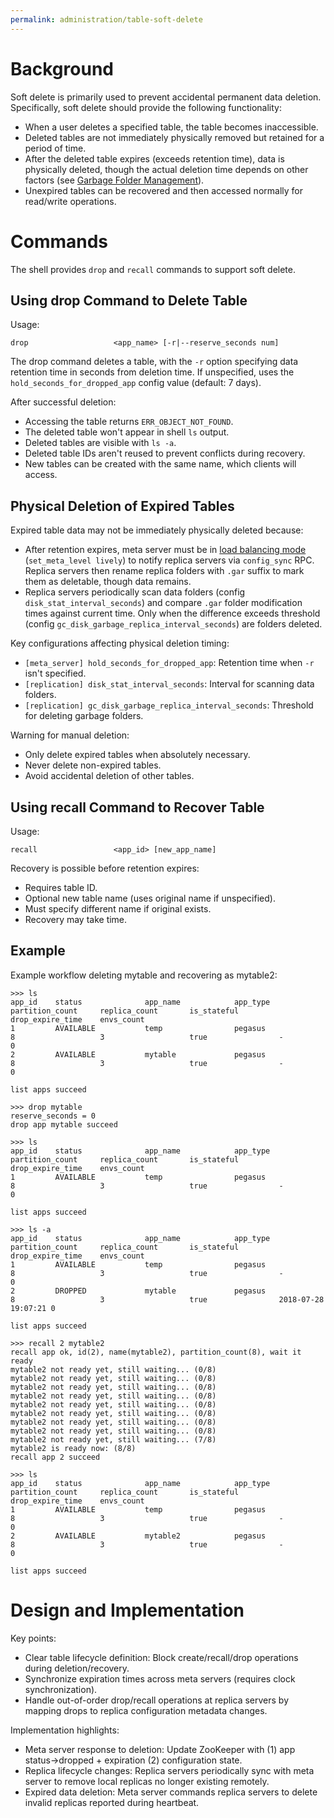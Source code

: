 ```yaml
---
permalink: administration/table-soft-delete
---
```


# Background
Soft delete is primarily used to prevent accidental permanent data deletion. Specifically, soft delete should provide the following functionality:
* When a user deletes a specified table, the table becomes inaccessible.
* Deleted tables are not immediately physically removed but retained for a period of time.
* After the deleted table expires (exceeds retention time), data is physically deleted, though the actual deletion time depends on other factors (see [Garbage Folder Management](resource-management#garbage-folder-management)).
* Unexpired tables can be recovered and then accessed normally for read/write operations.

# Commands
The shell provides `drop` and `recall` commands to support soft delete.

## Using drop Command to Delete Table
Usage:
```
drop                   <app_name> [-r|--reserve_seconds num]
```

The drop command deletes a table, with the `-r` option specifying data retention time in seconds from deletion time. If unspecified, uses the `hold_seconds_for_dropped_app` config value (default: 7 days).

After successful deletion:
* Accessing the table returns `ERR_OBJECT_NOT_FOUND`.
* The deleted table won't appear in shell `ls` output.
* Deleted tables are visible with `ls -a`.
* Deleted table IDs aren't reused to prevent conflicts during recovery.
* New tables can be created with the same name, which clients will access.

## Physical Deletion of Expired Tables
Expired table data may not be immediately physically deleted because:
* After retention expires, meta server must be in [load balancing mode](rebalance#cluster-load-balancing-control) (`set_meta_level lively`) to notify replica servers via `config_sync` RPC. Replica servers then rename replica folders with `.gar` suffix to mark them as deletable, though data remains.
* Replica servers periodically scan data folders (config `disk_stat_interval_seconds`) and compare `.gar` folder modification times against current time. Only when the difference exceeds threshold (config `gc_disk_garbage_replica_interval_seconds`) are folders deleted.

Key configurations affecting physical deletion timing:
* `[meta_server] hold_seconds_for_dropped_app`: Retention time when `-r` isn't specified.
* `[replication] disk_stat_interval_seconds`: Interval for scanning data folders.
* `[replication] gc_disk_garbage_replica_interval_seconds`: Threshold for deleting garbage folders.

Warning for manual deletion:
* Only delete expired tables when absolutely necessary.
* Never delete non-expired tables.
* Avoid accidental deletion of other tables.

## Using recall Command to Recover Table
Usage:
```
recall                 <app_id> [new_app_name]
```

Recovery is possible before retention expires:
* Requires table ID.
* Optional new table name (uses original name if unspecified).
* Must specify different name if original exists.
* Recovery may take time.

## Example
Example workflow deleting mytable and recovering as mytable2:
```
>>> ls
app_id    status              app_name            app_type            partition_count     replica_count       is_stateful         drop_expire_time    envs_count          
1         AVAILABLE           temp                pegasus             8                   3                   true                -                   0                   
2         AVAILABLE           mytable             pegasus             8                   3                   true                -                   0                   

list apps succeed

>>> drop mytable
reserve_seconds = 0
drop app mytable succeed

>>> ls
app_id    status              app_name            app_type            partition_count     replica_count       is_stateful         drop_expire_time    envs_count          
1         AVAILABLE           temp                pegasus             8                   3                   true                -                   0                   

list apps succeed

>>> ls -a
app_id    status              app_name            app_type            partition_count     replica_count       is_stateful         drop_expire_time    envs_count          
1         AVAILABLE           temp                pegasus             8                   3                   true                -                   0                   
2         DROPPED             mytable             pegasus             8                   3                   true                2018-07-28 19:07:21 0                   

list apps succeed

>>> recall 2 mytable2
recall app ok, id(2), name(mytable2), partition_count(8), wait it ready
mytable2 not ready yet, still waiting... (0/8)
mytable2 not ready yet, still waiting... (0/8)
mytable2 not ready yet, still waiting... (0/8)
mytable2 not ready yet, still waiting... (0/8)
mytable2 not ready yet, still waiting... (0/8)
mytable2 not ready yet, still waiting... (0/8)
mytable2 not ready yet, still waiting... (0/8)
mytable2 not ready yet, still waiting... (0/8)
mytable2 not ready yet, still waiting... (7/8)
mytable2 is ready now: (8/8)
recall app 2 succeed

>>> ls
app_id    status              app_name            app_type            partition_count     replica_count       is_stateful         drop_expire_time    envs_count          
1         AVAILABLE           temp                pegasus             8                   3                   true                -                   0                   
2         AVAILABLE           mytable2            pegasus             8                   3                   true                -                   0                   

list apps succeed
```

# Design and Implementation
Key points:
* Clear table lifecycle definition: Block create/recall/drop operations during deletion/recovery.
* Synchronize expiration times across meta servers (requires clock synchronization).
* Handle out-of-order drop/recall operations at replica servers by mapping drops to replica configuration metadata changes.

Implementation highlights:
* Meta server response to deletion: Update ZooKeeper with (1) app status->dropped + expiration (2) configuration state.
* Replica lifecycle changes: Replica servers periodically sync with meta server to remove local replicas no longer existing remotely.
* Expired data deletion: Meta server commands replica servers to delete invalid replicas reported during heartbeat.
